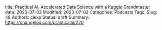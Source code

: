 title: Practical AI, Accelerated Data Science with a Kaggle Grandmaster
date: 2023-07-02
Modified: 2023-07-02
Categories: Podcasts
Tags: 
Slug: 48
Authors: clexp
Status: draft
Summary: 
https://changelog.com/practicalai/220